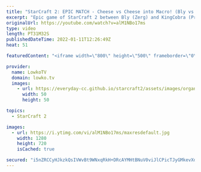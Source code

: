 ```yaml
---
title: "StarCraft 2: EPIC MATCH - Cheese vs Cheese into Macro! (Bly vs KingCobra)"
excerpt: "Epic game of StarCraft 2 between Bly (Zerg) and KingCobra (Protoss).  Bly on Twitter: https://twitter.com/BlyOnFire KingCobra on Twitch: https://www.twitch.tv/KingCobraSC2  Support my work on Patreon: https://www.patreon.com/lowkotv Become a YouTube member: https://lowko.tv/join  My second channel: https://youtube.com/morelowko"
originalUrl: https://youtube.com/watch?v=alM1NBo17ms
type: video
length: PT31M32S
publishedDateTime: 2022-01-11T12:26:49Z
heat: 51

featuredContent: "<iframe width=\"800\" height=\"500\" frameborder=\"0\" src=\"https://www.youtube.com/embed/alM1NBo17ms\" allow=\"accelerometer; autoplay; encrypted-media; gyroscope; picture-in-picture\" allowfullscreen></iframe>"

provider:
  name: LowkoTV
  domain: lowko.tv
  images:
    - url: https://everyday-cc.github.io/starcraft2/assets/images/organizations/lowko.tv-50x50.jpg
      width: 50
      height: 50

topics:
  - StarCraft 2

images:
  - url: https://i.ytimg.com/vi/alM1NBo17ms/maxresdefault.jpg
    width: 1280
    height: 720
    isCached: true

secured: "i5nZRCCyHJkzkQsIVWvBt9WNxqRkH+DRcAYMHtBNuV0viJlCPicTJyGMkevXdxiRMQ2eGJfWtDtwZI3DV07oyiZeaL6A/khVU++93wOjqLCbJ1sJG5Y9YPx4+JAzobDDfoZKwJdVY+KirRQ3PoO09lutVYLI5FJYxSRyPJAPxEnQKifj/Z3YUTvuADaUVzcKY53rwr2+jRS7N5n++5UAa8Zd3I0wI80tVc81K8GwJ+fLil2DxGoXzS4chByq/rtcg/gZvZ50i9PC6+tagkCpL7ET1DtJW8YHz1rRv//Lh5buvEiaeHIyYujASIwUrARC8PfUEpsCUAISxDUgTfp53EGIdCV44pb00SrN6js5amK31x1cUl0kQAG0m7LesZTCuvCEmnGpg9/yrN7orduSEZBu+crtDz7FRKTnm9s/czY=;E8wKhtMVpMyCgzt6U55CAQ=="
---
```


